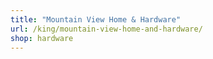 ```yaml
---
title: "Mountain View Home & Hardware"
url: /king/mountain-view-home-and-hardware/
shop: hardware
---
```

